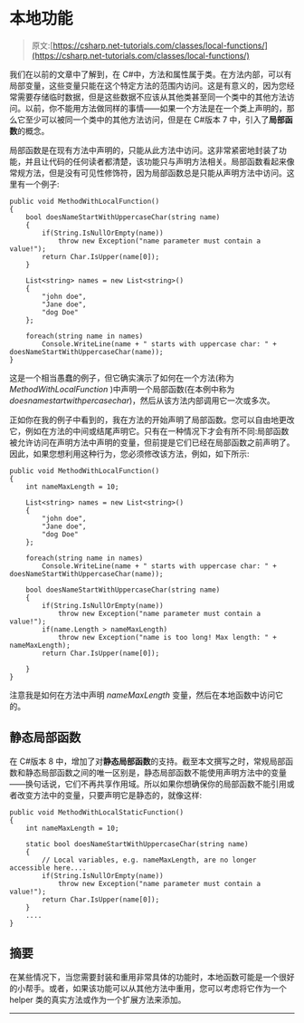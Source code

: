 # 本地功能

> 原文:[https://csharp.net-tutorials.com/classes/local-functions/](https://csharp.net-tutorials.com/classes/local-functions/)

我们在以前的文章中了解到，在 C#中，方法和属性属于类。在方法内部，可以有局部变量，这些变量只能在这个特定方法的范围内访问。这是有意义的，因为您经常需要存储临时数据，但是这些数据不应该从其他类甚至同一个类中的其他方法访问。以前，你不能用方法做同样的事情——如果一个方法是在一个类上声明的，那么它至少可以被同一个类中的其他方法访问，但是在 C#版本 7 中，引入了**局部函数**的概念。

局部函数是在现有方法中声明的，只能从此方法中访问。这非常紧密地封装了功能，并且让代码的任何读者都清楚，该功能只与声明方法相关。局部函数看起来像常规方法，但是没有可见性修饰符，因为局部函数总是只能从声明方法中访问。这里有一个例子:

```
public void MethodWithLocalFunction()
{
	bool doesNameStartWithUppercaseChar(string name)
	{
		if(String.IsNullOrEmpty(name))
			throw new Exception("name parameter must contain a value!");
		return Char.IsUpper(name[0]);
	}

	List<string> names = new List<string>()
	{
		"john doe",
		"Jane doe",
		"dog Doe"
	};

	foreach(string name in names)
		Console.WriteLine(name + " starts with uppercase char: " + doesNameStartWithUppercaseChar(name));
}
```

这是一个相当愚蠢的例子，但它确实演示了如何在一个方法(称为 *MethodWithLocalFunction* )中声明一个局部函数(在本例中称为*doesnamestartwithpercasechar*)，然后从该方法内部调用它一次或多次。

正如你在我的例子中看到的，我在方法的开始声明了局部函数。您可以自由地更改它，例如在方法的中间或结尾声明它。只有在一种情况下才会有所不同:局部函数被允许访问在声明方法中声明的变量，但前提是它们已经在局部函数之前声明了。因此，如果您想利用这种行为，您必须修改该方法，例如，如下所示:

```
public void MethodWithLocalFunction()
{
	int nameMaxLength = 10;

	List<string> names = new List<string>()
	{
		"john doe",
		"Jane doe",
		"dog Doe"
	};

	foreach(string name in names)
		Console.WriteLine(name + " starts with uppercase char: " + doesNameStartWithUppercaseChar(name));

	bool doesNameStartWithUppercaseChar(string name)
	{
		if(String.IsNullOrEmpty(name))
			throw new Exception("name parameter must contain a value!");
		if(name.Length > nameMaxLength)
			throw new Exception("name is too long! Max length: " + nameMaxLength);
		return Char.IsUpper(name[0]);

	}
}
```

<input type="hidden" name="IL_IN_ARTICLE">

注意我是如何在方法中声明 *nameMaxLength* 变量，然后在本地函数中访问它的。

## 静态局部函数

在 C#版本 8 中，增加了对**静态局部函数**的支持。截至本文撰写之时，常规局部函数和静态局部函数之间的唯一区别是，静态局部函数不能使用声明方法中的变量——换句话说，它们不再共享作用域。所以如果你想确保你的局部函数不能引用或者改变方法中的变量，只要声明它是静态的，就像这样:

```
public void MethodWithLocalStaticFunction()
{
	int nameMaxLength = 10;

	static bool doesNameStartWithUppercaseChar(string name)
	{
		// Local variables, e.g. nameMaxLength, are no longer accessible here....
		if(String.IsNullOrEmpty(name))
			throw new Exception("name parameter must contain a value!");
		return Char.IsUpper(name[0]);
	}
	....
}
```

## 摘要

在某些情况下，当您需要封装和重用非常具体的功能时，本地函数可能是一个很好的小帮手。或者，如果该功能可以从其他方法中重用，您可以考虑将它作为一个 helper 类的真实方法或作为一个扩展方法来添加。

* * *